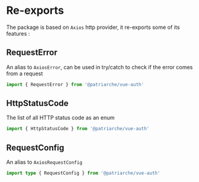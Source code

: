 # Re-exports

The package is based on `Axios` http provider, it re-exports some of its features :

## RequestError

An alias to `AxiosError`, can be used in try/catch to check if the error comes from a request

```typescript
import { RequestError } from '@patriarche/vue-auth'
```

## HttpStatusCode

The list of all HTTP status code as an enum

```typescript
import { HttpStatusCode } from '@patriarche/vue-auth'
```
## RequestConfig

An alias to `AxiosRequestConfig`

```typescript
import type { RequestConfig } from '@patriarche/vue-auth'
```


